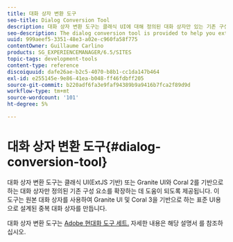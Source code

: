 ```yaml
---
title: 대화 상자 변환 도구
seo-title: Dialog Conversion Tool
description: 대화 상자 변환 도구는 클래식 UI에 대해 정의된 대화 상자만 있는 기존 구성 요소를 확장하는 데 도움이 됩니다
seo-description: The dialog conversion tool is provided to help you extend existing components that only have a dialog defined for the classic UI
uuid: 999aeef5-3351-48e3-a02e-c960fa58f775
contentOwner: Guillaume Carlino
products: SG_EXPERIENCEMANAGER/6.5/SITES
topic-tags: development-tools
content-type: reference
discoiquuid: dafe26ae-b2c5-4070-b8b1-cc1da147b464
exl-id: e255145e-9e86-41ea-b048-ff46fdbff205
source-git-commit: b220adf6fa3e9faf94389b9a9416b7fca2f89d9d
workflow-type: tm+mt
source-wordcount: '101'
ht-degree: 5%

---
```


# 대화 상자 변환 도구{#dialog-conversion-tool}

대화 상자 변환 도구는 클래식 UI(ExtJS 기반) 또는 Granite UI와 Coral 2를 기반으로 하는 대화 상자만 정의된 기존 구성 요소를 확장하는 데 도움이 되도록 제공됩니다. 이 도구는 원본 대화 상자를 사용하여 Granite UI 및 Coral 3을 기반으로 하는 표준 UI용으로 설계된 중복 대화 상자를 만듭니다.

대화 상자 변환 도구는 [Adobe 현대화 도구 세트.](modernization-tools.md) 자세한 내용은 해당 설명서 를 참조하십시오.
